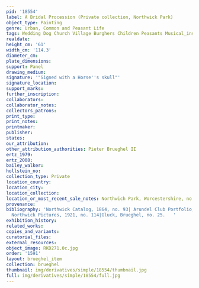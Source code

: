```yaml
---
pid: '18554'
label: A Bridal Procession (Private collection, Northwick Park)
object_type: Painting
genre: Urban, Common and Peasant Life
tags: Wedding Dog Church Village Burghers Children Peasants Musical_instruments
realdate: 
height_cm: '61'
width_cm: '114.3'
diameter_cm: 
plate_dimensions: 
support: Panel
drawing_medium: 
signature: '"Signed with a Horse''s skull"'
signature_location: 
support_marks: 
further_inscription: 
collaborators: 
collaborator_notes: 
collectors_patrons: 
print_type: 
print_notes: 
printmaker: 
publisher: 
states: 
our_attribution: 
other_attribution_authorities: Pieter Brueghel II
ertz_1979: 
ertz_2008: 
bailey_walker: 
hollstein_no: 
collection_type: Private
location_country: 
location_city: 
location_collection: 
location_or_most_recent_sale_notes: Northwich Park, Worcestershire, no. 12
provenance: 
bibliography: 'Northwick Catalog, 1864, no. 93| Arundel Club Portfolio, 1912 (12)|Borenius,
  Northwick Pictures, 1921, no. 114|Gluck, Brueghel, no. 25.   '
exhibition_history: 
related_works: 
copies_and_variants: 
curatorial_files: 
external_resources: 
object_image: RKD271.0c.jpg
order: '1591'
layout: brueghel_item
collection: brueghel
thumbnail: img/derivatives/simple/18554/thumbnail.jpg
full: img/derivatives/simple/18554/full.jpg
---
```

